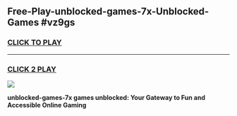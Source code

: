 
## Free-Play-unblocked-games-7x-Unblocked-Games #vz9gs
<h3>
<a href="https://news.freeplayer.one?title=unblocked-games-7x&ref=8M">CLICK TO PLAY</a></h3>
<hr>

<h3>
<a href="https://news.freeplayer.one?title=unblocked-games-7x&ref=8M">CLICK 2 PLAY</a>
  
</h3>

<a href="https://news.freeplayer.one?title=unblocked-games-7x&ref=8M"><img src="https://clearcache.store/games.png"></a>


**unblocked-games-7x games unblocked: Your Gateway to Fun and Accessible Online Gaming**
